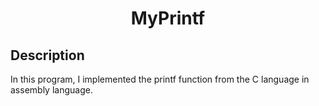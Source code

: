 <h1 align="center">MyPrintf</h1>

## Description
In this program, I implemented the printf function from the C language in assembly language.
